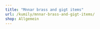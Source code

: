 ```yaml
---
title: "Mnnar brass and gigt items"
url: /kumily/mnnar-brass-and-gigt-items/
shop: Allgemein
---
```

